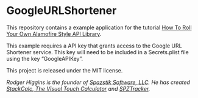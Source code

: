 # GoogleURLShortener
This repository contains a example application for the tutorial [How To Roll Your Own Alamofire Style API Library](http://www.spazstik-software.com/blog/article/how-to-roll-your-own-alamofire-style-api-library).

This example requires a API key that grants access to the Google URL Shortener service.  This key will need to be included in a Secrets.plist file using the key “GoogleAPIKey”.

This project is released under the MIT license.

*Rodger Higgins is the founder of [Spazstik Software, LLC](http://www.spazstik-software.com).  He has created [StackCalc, The Visual Touch Calculator](http://www.spazstik-software.com/products/stackcalc) and [SPZTracker](http://www.spazstik-software.com/products/spztracker.ios).*
